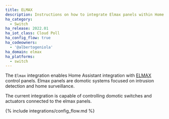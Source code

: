 ```yaml
---
title: ELMAX
description: Instructions on how to integrate Elmax panels within Home Assistant.
ha_category:
  - Switch
ha_release: 2022.01
ha_iot_class: Cloud Poll
ha_config_flow: true
ha_codeowners:
  - '@albertogeniola'
ha_domain: elmax
ha_platforms:
  - switch
---
```


The `Elmax` integration enables Home Assistant integration with 
[ELMAX](https://www.elmaxsrl.it/) control panels. Elmax panels are 
domotic systems focused on intrusion detection and home surveillance.

The current integration is capable of controlling domotic switches 
and actuators connected to the elmax panels.

{% include integrations/config_flow.md %}
